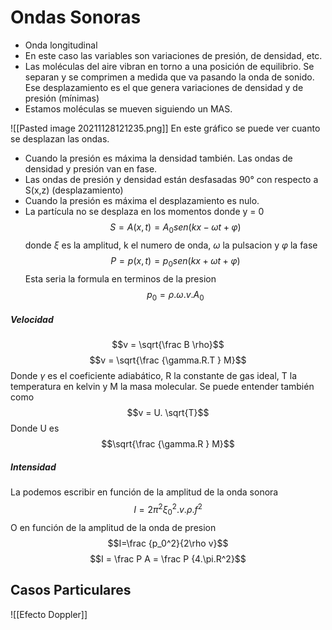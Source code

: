 # Ondas Sonoras
- Onda longitudinal
- En este caso las variables son variaciones de presión, de densidad, etc.
- Las moléculas del aire vibran en torno a una posición de equilibrio. Se separan y se comprimen a medida que va pasando la onda de sonido. Ese desplazamiento es el que genera variaciones de densidad y de presión (mínimas)
- Estamos moléculas se mueven siguiendo un MAS.

 ![[Pasted image 20211128121235.png]]
 En este gráfico se puede ver cuanto se desplazan las ondas.
 - Cuando la presión es máxima la densidad también. Las ondas de densidad y presión van en fase. 
 - Las ondas de presión y densidad están desfasadas 90° con respecto a S(x,z) (desplazamiento)
 - Cuando la presión es máxima el desplazamiento es nulo.
 - La partícula no se desplaza en los momentos donde y = 0
  $$S = A (x,t)= A_0 sen(kx-\omega t + \varphi)$$
  donde $\xi$ es la amplitud, k el numero de onda, $\omega$ la pulsacion y $\varphi$ la fase
  $$P = p (x,t)= p_0 sen(kx+\omega t+\varphi)$$
  Esta seria la formula en terminos de la presion
  $$p_0=\rho .\omega .v .A_0$$
  
  ##### Velocidad
  $$v = \sqrt{\frac B \rho}$$
  $$v = \sqrt{\frac {\gamma.R.T } M}$$
  Donde $\gamma$ es el coeficiente adiabático, R la constante de gas ideal, T la temperatura en kelvin y M la masa molecular.
 Se puede entender también como 
  $$v = U. \sqrt{T}$$
  Donde U es $$\sqrt{\frac {\gamma.R } M}$$
  ##### Intensidad
  La podemos escribir en función de la amplitud de la onda sonora
  $$I=2\pi^2 \xi_0^2.v.\rho.f^2$$
  O en función de la amplitud de la onda de presion
  $$I=\frac {p_0^2}{2\rho v}$$
  $$I = \frac P A = \frac P {4.\pi.R^2}$$
  
  ## Casos Particulares 
  ![[Efecto Doppler]]